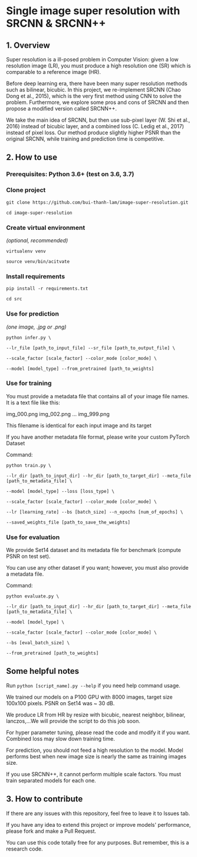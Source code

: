 # Single image super resolution with SRCNN & SRCNN++

## 1. Overview

Super resolution is a ill-posed problem in Computer Vision: given a low resolution image (LR), you must produce a high resolution one (SR) 
which is comparable to a reference image (HR).

Before deep learning era, there have been many super resolution methods such as bilinear, bicubic. In this project, we re-implement SRCNN (Chao Dong et al., 2015),
which is the very first method using CNN to solve the problem. Furthermore, we explore some pros and cons of SRCNN and then propose a modified version called SRCNN++.

We take the main idea of SRCNN, but then use sub-pixel layer (W. Shi et al., 2016) instead of bicubic layer, and a combined loss (C. Ledig et al., 2017) instead of
pixel loss. Our method produce slightly higher PSNR than the original SRCNN, while training and prediction time is competitive.

## 2. How to use

### Prerequisites: Python 3.6+ (test on 3.6, 3.7)

### Clone project

`` git clone https://github.com/bui-thanh-lam/image-super-resolution.git ``

`` cd image-super-resolution ``

### Create virtual environment

*(optional, recommended)*

`` virtualenv venv ``

`` source venv/bin/acitvate ``

### Install requirements

`` pip install -r requirements.txt ``

`` cd src ``


### Use for prediction

*(one image, .jpg or .png)*

`` python infer.py \ ``

`` --lr_file [path_to_input_file] --sr_file [path_to_output_file] \ ``

`` --scale_factor [scale_factor] --color_mode [color_mode] \ ``

`` --model [model_type] --from_pretrained [path_to_weights] ``

### Use for training

You must provide a metadata file that contains all of your image file names. It is a text file like this:

img_000.png
img_002.png
...
img_999.png

This filename is identical for each input image and its target

If you have another metadata file format, please write your custom PyTorch Dataset

Command:

`` python train.py \ ``

`` --lr_dir [path_to_input_dir] --hr_dir [path_to_target_dir] --meta_file [path_to_metadata_file] \ ``

`` --model [model_type] --loss [loss_type] \ ``

`` --scale_factor [scale_factor] --color_mode [color_mode] \ ``

`` --lr [learning_rate] --bs [batch_size] --n_epochs [num_of_epochs] \ ``

`` --saved_weights_file [path_to_save_the_weights] ``

### Use for evaluation

We provide Set14 dataset and its metadata file for benchmark (compute PSNR on test set).

You can use any other dataset if you want; however, you must also provide a metadata file.

Command:

`` python evaluate.py \ ``

`` --lr_dir [path_to_input_dir] --hr_dir [path_to_target_dir] --meta_file [path_to_metadata_file] \ ``

`` --model [model_type] \ ``

`` --scale_factor [scale_factor] --color_mode [color_mode] \ ``

`` --bs [eval_batch_size] \ ``

`` --from_pretrained [path_to_weights] ``

## Some helpful notes

Run `` python [script_name].py --help `` if you need help command usage.

We trained our models on a P100 GPU with 8000 images, target size 100x100 pixels. PSNR on Set14 was ~ 30 dB.

We produce LR from HR by resize with bicubic, nearest neighbor, bilinear, lanczos,...We will provide the script to do this job soon.

For hyper parameter tuning, please read the code and modify it if you want. Combined loss may slow down training time.

For prediction, you should not feed a high resolution to the model. Model performs best when new image size is nearly the same as training images size.

If you use SRCNN++, it cannot perform multiple scale factors. You must train separated models for each one.

## 3. How to contribute

If there are any issues with this repository, feel free to leave it to Issues tab.

If you have any idea to extend this project or improve models' performance, please fork and make a Pull Request.

You can use this code totally free for any purposes. But remember, this is a research code.
